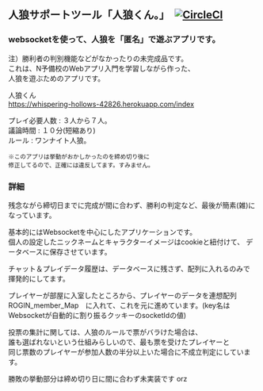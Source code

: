 ## 人狼サポートツール「人狼くん。」　[![CircleCI](https://circleci.com/gh/Asazuke11/2019-20Winter/tree/cookie.svg?style=svg&circle-token=9c494b5264bc9a8de16293a2c371ef199bdf54d9)](https://circleci.com/gh/Asazuke11/2019-20Winter/tree/cookie)

### websocketを使って、人狼を「匿名」で遊ぶアプリです。  
注）勝利者の判別機能などがなかったりの未完成品です。  
これは、N予備校のWebアプリ入門を学習しながら作った、  
人狼を遊ぶためのアプリです。  

人狼くん  
https://whispering-hollows-42826.herokuapp.com/index  

プレイ必要人数 : ３人から７人。  
議論時間 : １０分(短縮あり)  
ルール : ワンナイト人狼。  

~~~~~~~~~~~~~~~~~~~~~~~~~~~~~~~~~~~~~~~~~~~~~~~~~~~~~~~~~~~~~~
※このアプリは挙動がおかしかったのを締め切り後に  
修正してるので、正確には違反してます。すみません。
~~~~~~~~~~~~~~~~~~~~~~~~~~~~~~~~~~~~~~~~~~~~~~~~~~~~~~~~~~~~~~

### 詳細
残念ながら締切日までに完成が間に合わず、勝利の判定など、最後が簡素(雑)になっています。  

基本的にはWebsocketを中心にしたアプリケーションです。  
個人の設定したニックネームとキャラクターイメージはcookieと紐付けて、
データベースに保存させています。  

チャット＆プレイデータ履歴は、データベースに残さず、配列に入れるのみで  
揮発的にしてます。

プレイヤーが部屋に入室したところから、プレイヤーのデータを連想配列  
ROGIN_member_Map　に入れて、これを元に進めています。(key名はWebsocketが自動的に割り振るクッキーのsocketIdの値)  

投票の集計に関しては、人狼のルールで票がバラけた場合は、  
誰も選ばれないという仕組みらしいので、最も票を受けたプレイヤーと  
同じ票数のプレイヤーが参加人数の半分以上いた場合に不成立判定にしています。  

勝敗の挙動部分は締め切り日に間に合わず未実装です orz